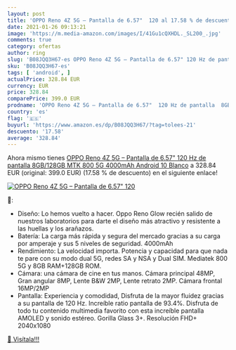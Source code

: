 ```yaml
---
layout: post
title: 'OPPO Reno 4Z 5G – Pantalla de 6.57"  120 al 17.58 % de descuento'
date: 2021-01-26 09:13:21
image: 'https://m.media-amazon.com/images/I/41Gu1cQXHDL._SL200_.jpg'
comments: true
category: ofertas
author: ring
slug: 'B08JQQ3H67-es OPPO Reno 4Z 5G – Pantalla de 6.57" 120 Hz de pantalla...'
sku: 'B08JQQ3H67-es'
tags: [ 'android', ]
actualPrice: 328.84 EUR
currency: EUR
price: 328.84
comparePrice: 399.0 EUR
prodname: 'OPPO Reno 4Z 5G – Pantalla de 6.57"  120 Hz de pantalla  8GB/128GB  MTK 800 5G  4000mAh  Android 10  Blanco'
country: 'es'
flag: '🇪🇸'
buyurl: 'https://www.amazon.es/dp/B08JQQ3H67/?tag=tolees-21'
descuento: '17.58'
average: '328.84'
---
```


Ahora mismo tienes [OPPO Reno 4Z 5G – Pantalla de 6.57"  120 Hz de pantalla  8GB/128GB  MTK 800 5G  4000mAh  Android 10  Blanco](https://www.amazon.es/dp/B08JQQ3H67/?tag=tolees-21) a 328.84 EUR (original: 399.0 EUR) (17.58 %  de descuento) en el siguiente enlace!

[![OPPO Reno 4Z 5G – Pantalla de 6.57"  120](https://m.media-amazon.com/images/I/41Gu1cQXHDL._SL200_.jpg)](https://www.amazon.es/dp/B08JQQ3H67/?tag=tolees-21)

🔎:

- Diseño: Lo hemos vuelto a hacer. Oppo Reno Glow recién salido de nuestros laboratorios para darte el diseño más atractivo y resistente a las huellas y los arañazos.
- Batería: La carga más rápida y segura del mercado gracias a su carga por amperaje y sus 5 niveles de seguridad. 4000mAh
- Rendimiento: La velocidad importa. Potencia y capacidad para que nada te pare con su modo dual 5G, redes SA y NSA y Dual SIM. Mediatek 800 5G y 8GB RAM+128GB ROM.
- Cámara: una cámara de cine en tus manos. Cámara principal 48MP, Gran angular 8MP, Lente B&W 2MP, Lente retrato 2MP. Cámara frontal 16MP/2MP
- Pantalla: Experiencia y comodidad, Disfruta de la mayor fluidez gracias a su pantalla de 120 Hz. Increíble ratio pantalla de 93.4%. Disfruta de todo tu contenido multimedia favorito con esta increíble pantalla AMOLED y sonido estéreo. Gorilla Glass 3+. Resolución FHD+ 2040x1080

[🛒 Visítala!!!](https://www.amazon.es/dp/B08JQQ3H67/?tag=tolees-21)
